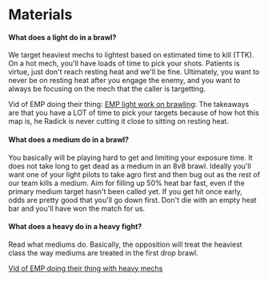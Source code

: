 # Materials

#### What does a light do in a brawl?

We target heaviest mechs to lightest based on estimated time to kill (TTK).  On a hot mech, you'll have loads of time to pick your shots.  Patients is virtue, just don't reach resting heat and we'll be fine.  Ultimately, you want to never be on resting heat after you engage the enemy, and you want to always be focusing on the mech that the caller is targetting.

Vid of EMP doing their thing:
[EMP light work on brawling](https://www.youtube.com/watch?v=imNrfFU_plo): The takeaways are that you have a LOT of time to pick your targets because of how hot this map is, he Radick is never cutting it close to sitting on resting heat.


#### What does a medium do in a brawl?

You basically will be playing hard to get and limiting your exposure time.  It does not take long to get dead as a medium in an 8v8 brawl.  Ideally you'll want one of your light pilots to take agro first and then bug out as the rest of our team kills a medium.  Aim for filling up 50% heat bar fast, even if the primary medium target hasn't been called yet.  If you get hit once early, odds are pretty good that you'll go down first.  Don't die with an empty heat bar and you'll have won the match for us.

#### What does a heavy do in a heavy fight?

Read what mediums do.  Basically, the opposition will treat the heaviest class the way mediums are treated in the first drop brawl.

[Vid of EMP doing their thing with heavy mechs](https://www.youtube.com/watch?v=DYr2Zx1w4Js)


